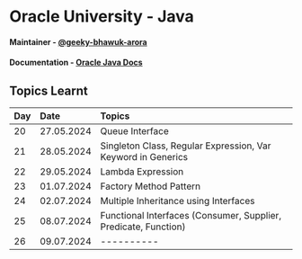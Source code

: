 
# Oracle University - Java 

#### Maintainer - [@geeky-bhawuk-arora](https://github.com/geeky-bhawuk-arora/)
#### Documentation - [Oracle Java Docs](https://docs.oracle.com/en/java/javase/11/docs/api/)

## Topics Learnt

| Day | Date     | Topics           |
| :-------- | :------- | :------------------------- |
| 20 | 27.05.2024 | Queue Interface |
| 21 | 28.05.2024 | Singleton Class, Regular Expression, Var Keyword in Generics |
| 22 | 29.05.2024 | Lambda Expression |
| 23 | 01.07.2024 | Factory Method Pattern |
| 24 | 02.07.2024 | Multiple Inheritance using Interfaces |
| 25 | 08.07.2024 | Functional Interfaces (Consumer, Supplier, Predicate, Function) |
| 26 | 09.07.2024 | ---------- |
 

